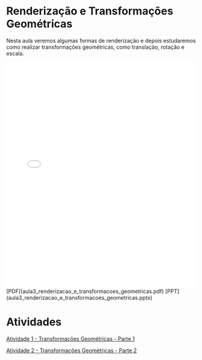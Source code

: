 # Renderização e Transformações Geométricas

Nesta aula veremos algumas formas de renderização e depois estudaremos como realizar transformações geométricas, como translação, rotação e escala.

<embed height="600" src="aula3_renderizacao_e_transformacoes_geometricas.pdf" type="application/pdf" width="100%">
[PDF](aula3_renderizacao_e_transformacoes_geometricas.pdf)
[PPT](aula3_renderizacao_e_transformacoes_geometricas.pptx)

# Atividades

[Atividade 1 - Transformações Geométricas - Parte 1](Atividade_Transformacoes_Geometricas_Parte1.docx)

[Atividade 2 - Transformações Geométricas - Parte 2](Atividade_Transformacoes_Geometricas_Parte2.docx)
